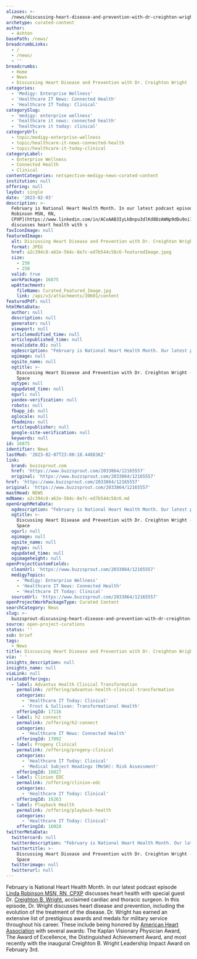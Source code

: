 ```yaml
---
aliases: >-
  /news/discussing-heart-disease-and-prevention-with-dr-creighton-wright-px-space
archetype: curated-content
author:
  - Ashton
basePath: /news/
breadcrumbLinks:
  - /
  - /news/
  - ''
breadcrumbs:
  - Home
  - News
  - Discussing Heart Disease and Prevention with Dr. Creighton Wright - PX Space
categories:
  - 'Medigy: Enterprise Wellness'
  - 'Healthcare IT News: Connected Health'
  - 'Healthcare IT Today: Clinical'
categorySlug:
  - 'medigy: enterprise wellness'
  - 'healthcare it news: connected health'
  - 'healthcare it today: clinical'
categoryUrl:
  - topic/medigy-enterprise-wellness
  - topic/healthcare-it-news-connected-health
  - topic/healthcare-it-today-clinical
categoryLabel:
  - Enterprise Wellness
  - Connected Health
  - Clinical
contentCategories: netspective-medigy-news-curated-content
institution: null
offering: null
layOut: single
date: '2023-02-03'
description: >-
  February is National Heart Health Month. In our latest podcast episode [Linda
  Robinson MSN, RN,
  CPXP](https://www.linkedin.com/in/ACoAAB3IyLkBnpu3dlKd8DzAWNp9dDu9oi7n0kE)
  discusses heart health with s
favIconImage: null
featuredImage:
  alt: Discussing Heart Disease and Prevention with Dr. Creighton Wright - PX Space
  format: JPEG
  href: a2c394c8-a62e-564c-8e7c-ed7b544c58c6-featuredImage.jpeg
  size:
    - 250
    - 250
  valid: true
  workPackage: 16875
  wpAttachment:
    fileName: Curated_Featured_Image.jpg
    link: /api/v3/attachments/30601/content
featuredPdf: null
htmlMetaData:
  author: null
  description: null
  generator: null
  viewport: null
  articlemodified_time: null
  articlepublished_time: null
  msvalidate.01: null
  ogdescription: "February is National Heart Health Month. Our latest podcast episode discusses heart health with special guest Dr. Creighton B. Wright Sr, \_acclaimed cardiac and thoracic surgeon. In this episode, Dr. Wright discusses heart disease and prevention, ..."
  ogimage: null
  ogsite_name: null
  ogtitle: >-
    Discussing Heart Disease and Prevention with Dr. Creighton Wright - PX
    Space 
  ogtype: null
  ogupdated_time: null
  ogurl: null
  yandex-verification: null
  robots: null
  fbapp_id: null
  oglocale: null
  fbadmins: null
  articlepublisher: null
  google-site-verification: null
  keywords: null
id: 16875
identifier: News
lastMod: '2023-02-07T23:00:18.448836Z'
link:
  brand: buzzsprout.com
  href: 'https://www.buzzsprout.com/2033864/12165557'
  original: 'https://www.buzzsprout.com/2033864/12165557'
href: 'https://www.buzzsprout.com/2033864/12165557'
original: 'https://www.buzzsprout.com/2033864/12165557'
mastHead: NEWS
mdName: a2c394c8-a62e-564c-8e7c-ed7b544c58c6.md
openGraphMetaData:
  ogdescription: "February is National Heart Health Month. Our latest podcast episode discusses heart health with special guest Dr. Creighton B. Wright Sr, \_acclaimed cardiac and thoracic surgeon. In this episode, Dr. Wright discusses heart disease and prevention, ..."
  ogtitle: >-
    Discussing Heart Disease and Prevention with Dr. Creighton Wright - PX
    Space 
  ogurl: null
  ogimage: null
  ogsite_name: null
  ogtype: null
  ogupdated_time: null
  ogimageheight: null
openProjectCustomFields:
  cleanUrl: 'https://www.buzzsprout.com/2033864/12165557'
  medigyTopics:
    - 'Medigy: Enterprise Wellness'
    - 'Healthcare IT News: Connected Health'
    - 'Healthcare IT Today: Clinical'
  sourceUrl: 'https://www.buzzsprout.com/2033864/12165557'
openProjectWorkPackageType: Curated Content
searchCategory: News
slug: >-
  buzzsprout-discussing-heart-disease-and-prevention-with-dr-creighton-wright-px-space
source: open-project-curations
status: ''
sub: brief
tags:
  - News
title: Discussing Heart Disease and Prevention with Dr. Creighton Wright - PX Space
via: ' '
insights_description: null
insights_name: null
viaLink: null
relatedOfferings:
  - label: Advantus Health Clinical Transformation
    permalink: /offering/advantus-health-clinical-transformation
    categories:
      - 'Healthcare IT Today: Clinical'
      - 'Frost & Sullivan: Transformational Health'
    offeringId: 17116
  - label: h2 connect
    permalink: /offering/h2-connect
    categories:
      - 'Healthcare IT News: Connected Health'
    offeringId: 17092
  - label: Progeny Clinical
    permalink: /offering/progeny-clinical
    categories:
      - 'Healthcare IT Today: Clinical'
      - 'Medical Subject Headings (MeSH): Risk Assessment'
    offeringId: 16827
  - label: Clinion EDC
    permalink: /offering/clinion-edc
    categories:
      - 'Healthcare IT Today: Clinical'
    offeringId: 16263
  - label: Playback Health
    permalink: /offering/playback-health
    categories:
      - 'Healthcare IT Today: Clinical'
    offeringId: 16028
twitterMetaData:
  twittercard: null
  twitterdescription: "February is National Heart Health Month. Our latest podcast episode discusses heart health with special guest Dr. Creighton B. Wright Sr, \_acclaimed cardiac and thoracic surgeon. In this episode, Dr. Wright discusses heart disease and prevention, ..."
  twittertitle: >-
    Discussing Heart Disease and Prevention with Dr. Creighton Wright - PX
    Space 
  twitterimage: null
  twitterurl: null
---
```

February is National Heart Health Month. In our latest podcast episode [Linda Robinson MSN, RN, CPXP](https://www.linkedin.com/in/ACoAAB3IyLkBnpu3dlKd8DzAWNp9dDu9oi7n0kE) discusses heart health with special guest Dr. [Creighton B. Wright](https://www.linkedin.com/in/ACoAAANeYQwB4dGOt84e_9BdgTZ_k0v5LnJ6DX4), acclaimed cardiac and thoracic surgeon. In this episode, Dr. Wright discusses heart disease and prevention, including the evolution of the treatment of the disease. Dr. Wright has earned an extensive list of prestigious awards and medals for military service throughout his career. These include being honored by [American Heart Association](https://www.linkedin.com/company/american-heart-association/) with several awards: The Kaplan Visionary Physician Award, The Award of Excellence, the Distinguished Achievement Award, and most recently with the inaugural Creighton B. Wright Leadership Impact Award on February 3rd.